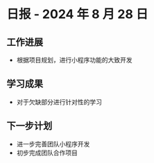 # 日报 - 2024 年 8 月 28 日

## 工作进展

- 根据项目规划，进行小程序功能的大致开发

## 学习成果

- 对于欠缺部分进行针对性的学习


## 下一步计划

- 进一步完善团队小程序开发
- 初步完成团队合作项目